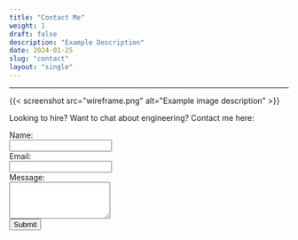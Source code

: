 ```yaml
---
title: "Contact Me"
weight: 1
draft: false
description: "Example Description"
date: 2024-01-25
slug: "contact"
layout: "single"
---
```


<hr class="bold-divider">
{{< screenshot src="wireframe.png" alt="Example image description" >}}
<div class="blue-highlight">

Looking to hire? Want to chat about engineering? Contact me here: 

<form action="https://formspree.io/f/mgvwvnqo" method="POST">
  <label for="name">Name:</label><br>
  <input type="text" id="name" name="name" required><br>
  <label for="email">Email:</label><br>
  <input type="email" id="email" name="email" required><br>
  <label for="message">Message:</label><br>
  <textarea id="message" name="message" rows="4" required></textarea><br>
  <input type="submit" value="Submit">
</form>

</div>
